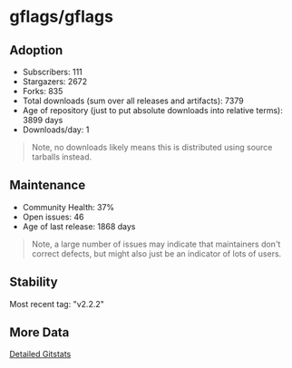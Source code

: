 # gflags/gflags

## Adoption

- Subscribers: 111
- Stargazers: 2672
- Forks: 835
- Total downloads (sum over all releases and artifacts): 7379
- Age of repository (just to put absolute downloads into relative terms): 3899 days
- Downloads/day: 1

> Note, no downloads likely means this is distributed using source tarballs instead.

## Maintenance

- Community Health: 37%
- Open issues: 46
- Age of last release: 1868 days

> Note, a large number of issues may indicate that maintainers don't correct defects, but might also
> just be an indicator of lots of users.

## Stability

Most recent tag: "v2.2.2"

## More Data

[Detailed Gitstats](/bazel-catalog/gitstats/gflags/gflags)

